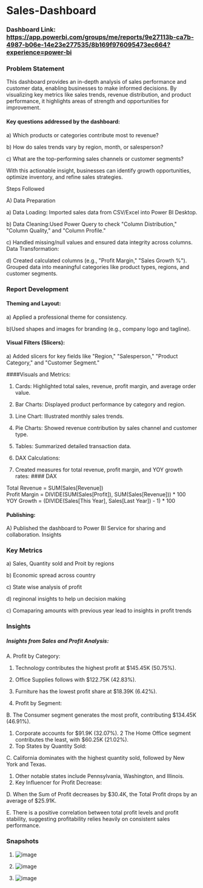 # Sales-Dashboard

### Dashboard Link: https://app.powerbi.com/groups/me/reports/9e27113b-ca7b-4987-b06e-14e23e277535/8b169f976095473ec664?experience=power-bi

### Problem Statement
This dashboard provides an in-depth analysis of sales performance and customer data, enabling businesses to make informed decisions. By visualizing key metrics like sales trends, revenue distribution, and product performance, it highlights areas of strength and opportunities for improvement.

#### Key questions addressed by the dashboard:
  a) Which products or categories contribute most to revenue?

  b) How do sales trends vary by region, month, or salesperson?

  c) What are the top-performing sales channels or customer segments?

With this actionable insight, businesses can identify growth opportunities, optimize inventory, and refine sales strategies.

Steps Followed

  A) Data Preparation

  a) Data Loading: Imported sales data from CSV/Excel into Power BI Desktop.

  b) Data Cleaning:Used Power Query to check "Column Distribution," "Column Quality," and "Column Profile."

  c) Handled missing/null values and ensured data integrity across columns.
   Data Transformation:

  d) Created calculated columns (e.g., "Profit Margin," "Sales Growth %").
  Grouped data into meaningful categories like product types, regions, and customer segments.


### Report Development
#### Theming and Layout:

  a) Applied a professional theme for consistency.

  b)Used shapes and images for branding (e.g., company logo and tagline).

#### Visual Filters (Slicers):

  a) Added slicers for key fields like "Region," "Salesperson," "Product Category," and "Customer Segment."

####Visuals and Metrics:

  1. Cards: Highlighted total sales, revenue, profit margin, and average order value.

  2. Bar Charts: Displayed product performance by category and region.
  3. Line Chart: Illustrated monthly sales trends.
  4. Pie Charts: Showed revenue contribution by sales channel and customer type.
  5. Tables: Summarized detailed transaction data.
  6. DAX Calculations:
  7. Created measures for total revenue, profit margin, and YOY growth rates:
                            #### DAX

Total Revenue = SUM(Sales[Revenue])  
Profit Margin = DIVIDE(SUM(Sales[Profit]), SUM(Sales[Revenue])) * 100  
YOY Growth = (DIVIDE(Sales[This Year], Sales[Last Year]) - 1) * 100  

#### Publishing:

  A) Published the dashboard to Power BI Service for sharing and collaboration.
Insights

### Key Metrics

  a) Sales, Quantity sold and Proit by regions

  b) Economic spread  across country

  c) State wise analysis of profit

  d) reginonal insights to help un decision making

  c) Comaparing amounts with previous year lead to insights in profit trends

### Insights

##### Insights from Sales and Profit Analysis:

A. Profit by Category:

1.  Technology contributes the highest profit at $145.45K (50.75%).
   
2. Office Supplies follows with $122.75K (42.83%).
3. Furniture has the lowest profit share at $18.39K (6.42%).
4. Profit by Segment:

B. The Consumer segment generates the most profit, contributing $134.45K (46.91%).
1. Corporate accounts for $91.9K (32.07%).
2 The Home Office segment contributes the least, with $60.25K (21.02%).
3. Top States by Quantity Sold:

C. California dominates with the highest quantity sold, followed by New York and Texas.
1. Other notable states include Pennsylvania, Washington, and Illinois.
2.  Key Influencer for Profit Decrease:

D. When the Sum of Profit decreases by $30.4K, the Total Profit drops by an average of $25.91K.

E. There is a positive correlation between total profit levels and profit stability, suggesting profitability relies heavily on consistent sales performance.


### Snapshots

1. ![image](https://github.com/user-attachments/assets/02e0b40b-ff0e-4e3e-b042-e2a810e0fd87)

2. ![image](https://github.com/user-attachments/assets/fe59161b-3167-4d2e-9078-684f181ede71)

3. ![image](https://github.com/user-attachments/assets/d38aea52-8624-4a39-ae44-73bf6060cd05)


 





